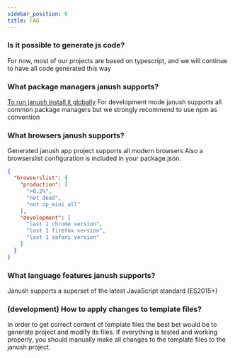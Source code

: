 ```yaml
---
sidebar_position: 6
title: FAQ
---
```


### Is it possible to generate js code?

For now, most of our projects are based on typescript,
and we will continue to have all code generated this way

### What package managers janush supports?

[To run janush install it globally](getting-started#set-up-project)
For development mode janush supports all common package managers but we strongly recommend to use npm as convention

### What browsers janush supports?

Generated janush app project supports all modern browsers
Also a browserslist configuration is included in your package.json.
```json
{
  "browserslist": {
    "production": [
      ">0.2%",
      "not dead",
      "not op_mini all"
    ],
    "development": [
      "last 1 chrome version",
      "last 1 firefox version",
      "last 1 safari version"
    ]
  }
}
```

### What language features janush supports?

Janush supports a superset of the latest JavaScript standard (ES2015+)

### (development) How to apply changes to template files?

In order to get correct content of template files the best bet would be to generate project and modify its files.
If everything is tested and working properly, you should manually make all changes to the template files to the janush project.